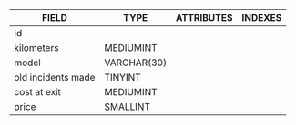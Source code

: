 | FIELD              | TYPE        | ATTRIBUTES | INDEXES |
| ------------------ | ----------- | ---------- | ------- |
| id                 |
| kilometers         | MEDIUMINT   |
| model              | VARCHAR(30) |
| old incidents made | TINYINT     |
| cost at exit       | MEDIUMINT   |
| price              | SMALLINT    |
